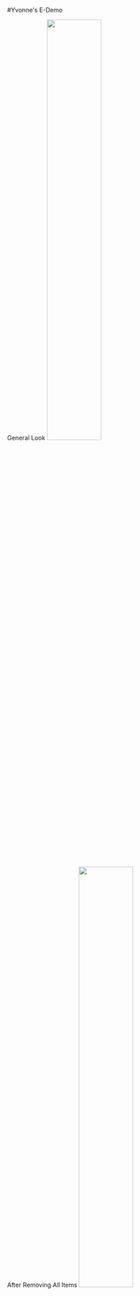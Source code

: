 #Yvonne's E-Demo

General Look
<img src='https://i.imgur.com/kJpCF9g.png' width=50%>

After Removing All Items
<img src='https://i.imgur.com/kXTo42X.png' width=50%>

After Adding One Item
<img src='https://i.imgur.com/SKezfJN.png' width=50%>

Very sorry for the lateness! Hope this can demonstrate my work, but I am also free to meet separately!